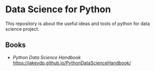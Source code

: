 # Data Science for Python
This repository is about the useful ideas and tools of python for data science project.
## Books
- *Python Data Science Handbook* <https://jakevdp.github.io/PythonDataScienceHandbook/>
